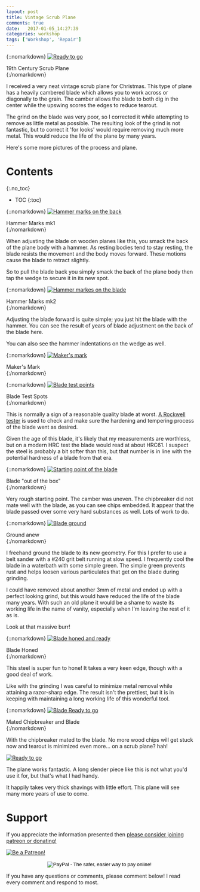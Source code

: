 ```yaml
---
layout: post
title: Vintage Scrub Plane
comments: true
date:   2017-01-05_14:27:39 
categories: workshop
tags: ['Workshop', 'Repair']
---
```


{::nomarkdown}
  <a href="/assets/ScrubPlane/Shavings.jpg">
    <img src="/assets/ScrubPlane/Thumbnails/Shavings.jpg" alt="Ready to go">
  </a>
  <div class="image-caption">19th Century Scrub Plane</div>
{:/nomarkdown}

I received a very neat vintage scrub plane for Christmas. This type of plane has a heavily cambered blade which allows you to work across or diagonally to the grain. The camber allows the blade to both dig in the center while the upswing scores the edges to reduce tearout.

The grind on the blade was very poor, so I corrected it while attempting to remove as little metal as possible. The resulting look of the grind is not fantastic, but to correct it 'for looks' would require removing much more metal. This would reduce the life of the plane by many years.

Here's some more pictures of the process and plane.

<!--more-->

# Contents
{:.no_toc}
* TOC
{:toc}

{::nomarkdown}
  <a href="/assets/ScrubPlane/PlaneHammer.jpg">
    <img src="/assets/ScrubPlane/Thumbnails/PlaneHammer.jpg" alt="Hammer marks on the back">
  </a>
  <div class="image-caption">Hammer Marks mk1</div>
{:/nomarkdown}

When adjusting the blade on wooden planes like this, you smack the back of the plane body with a hammer. As resting bodies tend to stay resting, the blade resists the movement and the body moves forward. These motions cause the blade to retract slightly.

So to pull the blade back you simply smack the back of the plane body then tap the wedge to secure it in its new spot.

{::nomarkdown}
  <a href="/assets/ScrubPlane/BladeHammer.jpg">
    <img src="/assets/ScrubPlane/Thumbnails/BladeHammer.jpg" alt="Hammer markes on the blade">
  </a>
  <div class="image-caption">Hammer Marks mk2</div>
{:/nomarkdown}

Adjusting the blade forward is quite simple; you just hit the blade with the hammer. You can see the result of years of blade adjustment on the back of the blade here.

You can also see the hammer indentations on the wedge as well.

{::nomarkdown}
  <a href="/assets/ScrubPlane/BladeMaker.jpg">
    <img src="/assets/ScrubPlane/Thumbnails/BladeMaker.jpg" alt="Maker's mark">
  </a>
  <div class="image-caption">Maker's Mark</div>
{:/nomarkdown}

{::nomarkdown}
  <a href="/assets/ScrubPlane/BladeTest.jpg">
    <img src="/assets/ScrubPlane/Thumbnails/BladeTest.jpg" alt="Blade test points">
  </a>
  <div class="image-caption">Blade Test Spots</div>
{:/nomarkdown}

This is normally a sign of a reasonable quality blade at worst. [A Rockwell tester](https://en.wikipedia.org/wiki/Rockwell_scale) is used to check and make sure the hardening and tempering process of the blade went as desired.

Given the age of this blade, it's likely that my measurements are worthless, but on a modern HRC test the blade would read at about HRC61. I suspect the steel is probably a bit softer than this, but that number is in line with the potential hardness of a blade from that era.

{::nomarkdown}
  <a href="/assets/ScrubPlane/Start.jpg">
    <img src="/assets/ScrubPlane/Thumbnails/Start.jpg" alt="Starting point of the blade">
  </a>
  <div class="image-caption">Blade "out of the box"</div>
{:/nomarkdown}

Very rough starting point. The camber was uneven. The chipbreaker did not mate well with the blade, as you can see chips embedded. It appear that the blade passed over some very hard substances as well. Lots of work to do.

{::nomarkdown}
  <a href="/assets/ScrubPlane/BladeGrind.jpg">
    <img src="/assets/ScrubPlane/Thumbnails/BladeGrind.jpg" alt="Blade ground">
  </a>
  <div class="image-caption">Ground anew</div>
{:/nomarkdown}

I freehand ground the blade to its new geometry. For this I prefer to use a belt sander with a #240 grit belt running at slow speed. I frequently cool the blade in a waterbath with some simple green. The simple green prevents rust and helps loosen various particulates that get on the blade during grinding.

I could have removed about another 3mm of metal and ended up with a perfect looking grind, but this would have reduced the life of the blade many years. With such an old plane it would be a shame to waste its working life in the name of vanity, especially when I'm leaving the rest of it as is.

Look at that massive burr!

{::nomarkdown}
  <a href="/assets/ScrubPlane/BladeHoned.jpg">
    <img src="/assets/ScrubPlane/Thumbnails/BladeHoned.jpg" alt="Blade honed and ready">
  </a>
  <div class="image-caption">Blade Honed</div>
{:/nomarkdown}

This steel is super fun to hone! It takes a very keen edge, though with a good deal of work.

Like with the grinding I was careful to minimize metal removal while attaining a razor-sharp edge. The result isn't the prettiest, but it is in keeping with maintaining a long working life of this wonderful tool.

{::nomarkdown}
  <a href="/assets/ScrubPlane/BladeNew.jpg">
    <img src="/assets/ScrubPlane/Thumbnails/BladeNew.jpg" alt="Blade Ready to go">
  </a>
  <div class="image-caption">Mated Chipbreaker and Blade</div>
{:/nomarkdown}

With the chipbreaker mated to the blade. No more wood chips will get stuck now and tearout is minimized even more... on a scrub plane? hah!

[![Ready to go](/assets/ScrubPlane/Thumbnails/Shavings.jpg)](/assets/ScrubPlane/Shavings.jpg)

The plane works fantastic. A long slender piece like this is not what you'd use it for, but that's what I had handy.

It happily takes very thick shavings with little effort. This plane will see many more years of use to come.

# Support

If you appreciate the information presented then <a href="/DonateNow/">please consider joining patreon or donating!</a>

<a href="https://www.patreon.com/bePatron?u=7465992"> <img class="patreon-button" src="/assets/Patreon.png" alt="Be a Patreon!"></a>

<form style="text-align: center;" action="https://www.paypal.com/cgi-bin/webscr" method="post" target="_top">
<input type="hidden" name="cmd" value="_s-xclick">
<input type="hidden" name="hosted_button_id" value="BR247JAZBTUJJ">
<input type="image" src="https://www.paypalobjects.com/en_US/i/btn/btn_donateCC_LG.gif" border="0" name="submit" alt="PayPal - The safer, easier way to pay online!">
<img alt="" border="0" src="https://www.paypalobjects.com/en_US/i/scr/pixel.gif" width="1" height="1">
</form>

If you have any questions or comments, please comment below! I read every comment and respond to most.
